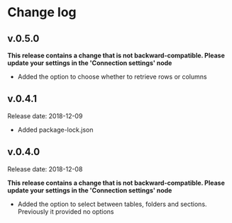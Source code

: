 # Change log

## v.0.5.0
**This release contains a change that is not backward-compatible. Please update your settings in the 'Connection settings' node**
- Added the option to choose whether to retrieve rows or columns

## v.0.4.1
Release date: 2018-12-09
- Added package-lock.json

## v.0.4.0
Release date: 2018-12-08

**This release contains a change that is not backward-compatible. Please update your settings in the 'Connection settings' node**
- Added the option to select between tables, folders and sections. Previously it provided no options
